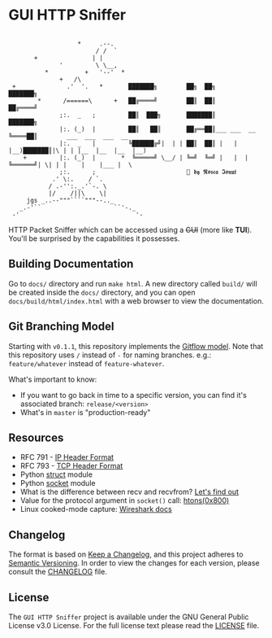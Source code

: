 # GUI HTTP Sniffer

```

                   *     .--.
                        / /  `
       +               | |
              '         \ \__,
          *          +   '--'  *
              +   /\
 +              .'  '.   *       ███████╗        ██╗  ██╗            ███████╗
        *      /======\      +   ██╔════╝        ██║  ██║            ██╔════╝
              ;:.  _   ;         ██║  ███╗       ███████║            ███████╗
              |:. (_)  |         ██║   ██║       ██╔══██║___ ___  __ ╚════██║        ___  ___  ___  __ 
              |:.  _   |         ╚██████╔╝|  | | ██║  ██║ |   |  |__)███████║|\ | | |__  |__  |__  |__)
    +         |:. (_)  |       *  ╚═════╝ \__/ | ╚═╝  ╚═╝ |   |  |   ╚══════╝| \| | |    |    |___ |  \
              ;:.      ;                         🌠 𝖇𝖞 𝕽𝖔𝖘𝖈𝖆 𝕴𝖔𝖓𝖚𝖙
            .' \:.    / `.
           / .-'':._.'`-. \
           |/    /||\    \|
     jgs _..--"""````"""--.._
   _.-'``                    ``'-._
 -'                                '-

```

HTTP Packet Sniffer which can be accessed using a ~~GUI~~ (more like **TUI**).
You'll be surprised by the capabilities it possesses.    

## Building Documentation
Go to `docs/` directory and run `make html`. A new directory called `build/`
will be created inside the `docs/` directory, and you can open 
`docs/build/html/index.html` with a web browser to view the documentation.

## Git Branching Model
Starting with `v0.1.1`, this repository implements the 
[Gitflow model](https://nvie.com/posts/a-successful-git-branching-model/).
Note that this repository uses `/` instead of `-` for naming branches. 
e.g.: `feature/whatever` instead of `feature-whatever`.

What's important to know:
- If you want to go back in time to a specific version, you can find it's
associated branch: `release/<version>`
- What's in `master` is "production-ready"


## Resources
- RFC 791 - [IP Header Format](https://datatracker.ietf.org/doc/html/rfc791#section-3.1)
- RFC 793 - [TCP Header Format](https://datatracker.ietf.org/doc/html/rfc793#section-3.1)
- Python [struct](https://docs.python.org/3/library/struct.html) module
- Python [socket](https://docs.python.org/3/library/socket.html) module 
- What is the difference between recv and recvfrom? [Let's find out](https://forums.codeguru.com/showthread.php?218423-What-is-the-difference-between-recv-and-recvfrom)
- Value for the protocol argument in `socket()` call: [htons(0x800)](https://stackoverflow.com/a/46224239)
- Linux cooked-mode capture: [Wireshark docs](https://wiki.wireshark.org/SLL)

## Changelog
The format is based on [Keep a Changelog](https://keepachangelog.com/en/1.0.0/),
and this project adheres to [Semantic Versioning](https://semver.org/spec/v2.0.0.html). In order to view the
changes for each version, please consult the [CHANGELOG](CHANGELOG.md) file.

## License
The `GUI HTTP Sniffer` project is available under the GNU General Public License v3.0 License.
For the full license text please read the [LICENSE](LICENSE) file.
